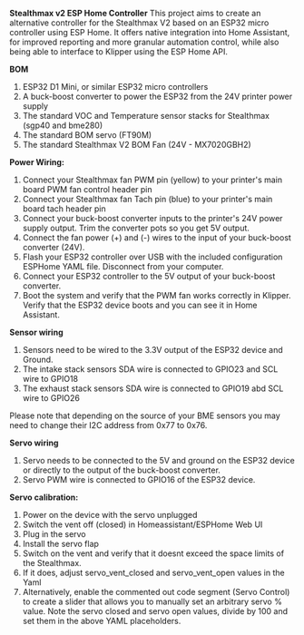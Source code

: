**Stealthmax v2 ESP Home Controller**
This project aims to create an alternative controller for the Stealthmax V2 based on an ESP32 micro controller using ESP Home. It offers native integration into Home Assistant, for improved reporting and more granular automation control, while also being able to interface to Klipper using the ESP Home API.

**BOM**
1. ESP32 D1 Mini, or similar ESP32 micro controllers
2. A buck-boost converter to power the ESP32 from the 24V printer power supply
3. The standard VOC and Temperature sensor stacks for Stealthmax (sgp40 and bme280)
4. The standard BOM servo (FT90M)
5. The standard Stealthmax V2 BOM Fan (24V - MX7020GBH2)

**Power Wiring:**
1. Connect your Stealthmax fan PWM pin (yellow) to your printer's main board PWM fan control header pin
2. Connect your Stealthmax fan Tach pin (blue) to your printer's main board tach header pin
3. Connect your buck-boost converter inputs to the printer's 24V power supply output. Trim the converter pots so you get 5V output.
4. Connect the fan power (+) and (-) wires to the input of your buck-boost converter (24V).
5. Flash your ESP32 controller over USB with the included configuration ESPHome YAML file. Disconnect from your computer.
6. Connect your ESP32 controller to the 5V output of your buck-boost converter.
7. Boot the system and verify that the PWM fan works correctly in Klipper. Verify that the ESP32 device boots and you can see it in Home Assistant.

**Sensor wiring**
1. Sensors need to be wired to the 3.3V output of the ESP32 device and Ground.
2. The intake stack sensors SDA wire is connected to GPIO23 and SCL wire to GPIO18
3. The exhaust stack sensors SDA wire is connected to GPIO19 abd SCL wire to GPIO26

Please note that depending on the source of your BME sensors you may need to change their I2C address from 0x77 to 0x76.

**Servo wiring**
1. Servo needs to be connected to the 5V and ground on the ESP32 device or directly to the output of the buck-boost converter.
2. Servo PWM wire is connected to GPIO16 of the ESP32 device.

**Servo calibration:**
1. Power on the device with the servo unplugged
2. Switch the vent off (closed) in Homeassistant/ESPHome Web UI
3. Plug in the servo
4. Install the servo flap
5. Switch on the vent and verify that it doesnt exceed the space limits of the Stealthmax.
6. If it does, adjust servo_vent_closed and servo_vent_open values in the Yaml
7. Alternatively, enable the commented out code segment (Servo Control) to create a slider that allows you to manually set an arbitrary servo % value. Note the servo closed and servo open values, divide by 100 and set them in the above YAML placeholders.

